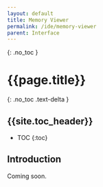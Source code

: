 ```yaml
---
layout: default
title: Memory Viewer
permalink: /ide/memory-viewer
parent: Interface
---
```


{: .no_toc }
# {{page.title}}

{: .no_toc .text-delta }
## {{site.toc_header}}

- TOC
{:toc}

## Introduction

Coming soon.
